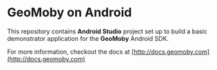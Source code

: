 # **GeoMoby** on **Android**

This repository contains **Android Studio** project set up to build a basic demonstrator application for the **GeoMoby** Android SDK.

For more information, checkout the docs at [http://docs.geomoby.com](http://docs.geomoby.com)
